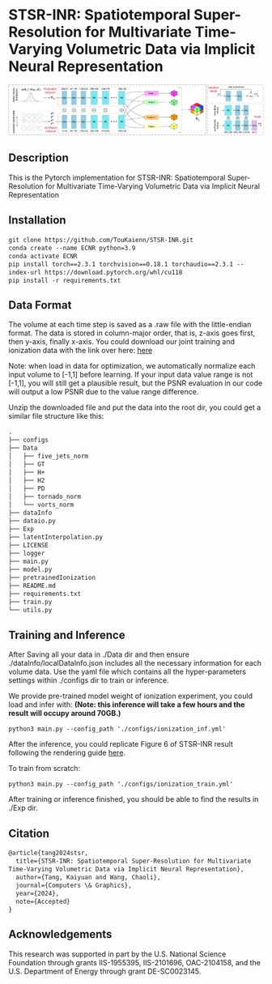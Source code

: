# STSR-INR: Spatiotemporal Super-Resolution for Multivariate Time-Varying Volumetric Data via Implicit Neural Representation
![alt text](https://github.com/TouKaienn/STSR-INR/blob/main/assets/model.png)
## Description
This is the Pytorch implementation for STSR-INR: Spatiotemporal Super-Resolution for Multivariate Time-Varying Volumetric
Data via Implicit Neural Representation

## Installation
```
git clone https://github.com/TouKaienn/STSR-INR.git
conda create --name ECNR python=3.9
conda activate ECNR
pip install torch==2.3.1 torchvision==0.18.1 torchaudio==2.3.1 --index-url https://download.pytorch.org/whl/cu118
pip install -r requirements.txt
```

## Data Format
The volume at each time step is saved as a .raw file with the little-endian format. The data is stored in column-major order, that is, z-axis goes first, then y-axis, finally x-axis. You could download our joint training and ionization data with the link over here: [here](https://drive.google.com/drive/folders/1RjDq75VhLtl-36qxYbAmF8idTVx2wzwF)

Note: when load in data for optimization, we automatically normalize each input volume to [-1,1] before learning. If your input data value range is not [-1,1], you will still get a plausible result, but the PSNR evaluation in our code will output a low PSNR due to the value range difference.

Unzip the downloaded file and put the data into the root dir, you could get a similar file structure like this:
```
.
├── configs
├── Data
│   ├── five_jets_norm
│   ├── GT
│   ├── H+
│   ├── H2
│   ├── PD
│   ├── tornado_norm
│   └── vorts_norm
├── dataInfo
├── dataio.py
├── Exp
├── latentInterpolation.py
├── LICENSE
├── logger
├── main.py
├── model.py
├── pretrainedIonization
├── README.md
├── requirements.txt
├── train.py
└── utils.py
```


## Training and Inference
After Saving all your data in ./Data dir and then ensure ./dataInfo/localDataInfo.json includes all the necessary information for each volume data. Use the yaml file which contains all the hyper-parameters settings within ./configs dir to train or inference.

We provide pre-trained model weight of ionization experiment, you could load and infer with:
**(Note: this inference will take a few hours and the result will occupy around 70GB.)**
```
python3 main.py --config_path './configs/ionization_inf.yml'
```
After the inference, you could replicate Figure 6 of STSR-INR result following the rendering guide [here](https://drive.google.com/drive/folders/1Hy2QZppXBZKN6JGW6V21AA9btg5ZK1dh?usp=sharing).

To train from scratch:
```
python3 main.py --config_path './configs/ionization_train.yml'
```

After training or inference finished, you should be able to find the results in ./Exp dir.

## Citation
```
@article{tang2024stsr,
  title={STSR-INR: Spatiotemporal Super-Resolution for Multivariate Time-Varying Volumetric Data via Implicit Neural Representation},
  author={Tang, Kaiyuan and Wang, Chaoli},
  journal={Computers \& Graphics},
  year={2024},
  note={Accepted}
}
```
## Acknowledgements
This research was supported in part by the U.S. National Science Foundation through grants IIS-1955395, IIS-2101696, OAC-2104158, and the U.S. Department of Energy through grant DE-SC0023145.
